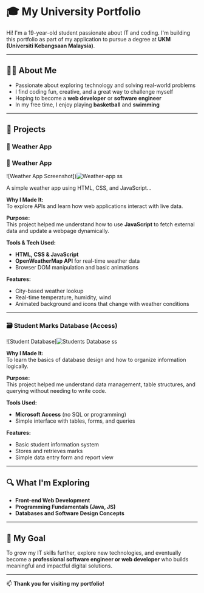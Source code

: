 # 🎓 My University Portfolio

Hi! I'm a 19-year-old student passionate about IT and coding. I'm building this portfolio as part of my application to pursue a degree at **UKM (Universiti Kebangsaan Malaysia)**.

---

## 👨‍💻 About Me

- Passionate about exploring technology and solving real-world problems  
- I find coding fun, creative, and a great way to challenge myself  
- Hoping to become a **web developer** or **software engineer**  
- In my free time, I enjoy playing **basketball** and **swimming**

---

## 🧠 Projects

### 📱 Weather App

### 📱 Weather App

![Weather App Screenshot])![Weather-app ss]([[https://github.com/user-attachments/assets/74257868-275d-423b-8601-7e7809460255](https://apiezez.github.io/)](https://github.com/ApiezEZ/ApiezEZ.github.io/blob/main/weather-app/Weather-app%20ss.jpg))

A simple weather app using HTML, CSS, and JavaScript...


**Why I Made It:**  
To explore APIs and learn how web applications interact with live data.

**Purpose:**  
This project helped me understand how to use **JavaScript** to fetch external data and update a webpage dynamically.

**Tools & Tech Used:**  
- **HTML, CSS & JavaScript**  
- **OpenWeatherMap API** for real-time weather data  
- Browser DOM manipulation and basic animations

**Features:**  
- City-based weather lookup  
- Real-time temperature, humidity, wind  
- Animated background and icons that change with weather conditions

---

### 🗃️ Student Marks Database (Access)

![Student Database]![Students Database ss](https://github.com/user-attachments/assets/5192902a-eed4-4692-834f-7ea583f7afc9)

**Why I Made It:**  
To learn the basics of database design and how to organize information logically.

**Purpose:**  
This project helped me understand data management, table structures, and querying without needing to write code.

**Tools Used:**  
- **Microsoft Access** (no SQL or programming)  
- Simple interface with tables, forms, and queries

**Features:**  
- Basic student information system  
- Stores and retrieves marks  
- Simple data entry form and report view

---

## 🔍 What I'm Exploring

- **Front-end Web Development**  
- **Programming Fundamentals (Java, JS)**  
- **Databases and Software Design Concepts**

---

## 🎯 My Goal

To grow my IT skills further, explore new technologies, and eventually become a **professional software engineer or web developer** who builds meaningful and impactful digital solutions.

---

📫 **Thank you for visiting my portfolio!**
